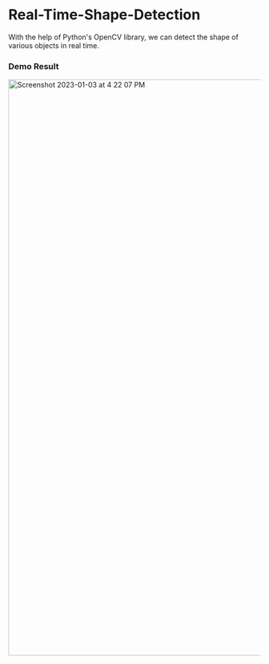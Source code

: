 # Real-Time-Shape-Detection

With the help of Python's OpenCV library, we can detect the shape of various objects in real time.

### Demo Result
<img width="1148" alt="Screenshot 2023-01-03 at 4 22 07 PM" src="https://user-images.githubusercontent.com/87461631/210343878-16584a0c-85ce-44c7-a6c7-75d55e8b1c8d.png">
